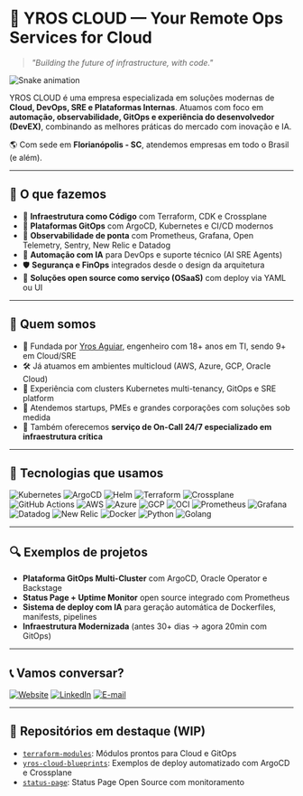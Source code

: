 
# 🚀 YROS CLOUD — Your Remote Ops Services for Cloud

> _"Building the future of infrastructure, with code."_

![Snake animation](https://github.com/yros-cloud/yros-cloud/blob/output/github-contribution-grid-snake.svg)

YROS CLOUD é uma empresa especializada em soluções modernas de **Cloud, DevOps, SRE e Plataformas Internas**. Atuamos com foco em **automação, observabilidade, GitOps e experiência do desenvolvedor (DevEX)**, combinando as melhores práticas do mercado com inovação e IA.

🌎 Com sede em **Florianópolis - SC**, atendemos empresas em todo o Brasil (e além).

---

## 🧭 O que fazemos

- 🧱 **Infraestrutura como Código** com Terraform, CDK e Crossplane
- 🚀 **Plataformas GitOps** com ArgoCD, Kubernetes e CI/CD modernos
- 🧠 **Observabilidade de ponta** com Prometheus, Grafana, Open Telemetry, Sentry, New Relic e Datadog
- 🤖 **Automação com IA** para DevOps e suporte técnico (AI SRE Agents)
- 🛡️ **Segurança e FinOps** integrados desde o design da arquitetura
- 🧰 **Soluções open source como serviço (OSaaS)** com deploy via YAML ou UI

---

## 💼 Quem somos

- 🧠 Fundada por [Yros Aguiar](https://www.linkedin.com/in/yros-aguiar-6a893b32/), engenheiro com 18+ anos em TI, sendo 9+ em Cloud/SRE
- 🛠️ Já atuamos em ambientes multicloud (AWS, Azure, GCP, Oracle Cloud)
- 🧪 Experiência com clusters Kubernetes multi-tenancy, GitOps e SRE platform
- 👥 Atendemos startups, PMEs e grandes corporações com soluções sob medida
- 📡 Também oferecemos **serviço de On-Call 24/7 especializado em infraestrutura crítica**

---

## 🧰 Tecnologias que usamos

<div>
  <img alt="Kubernetes" src="https://img.shields.io/badge/Kubernetes-326ce5?style=for-the-badge&logo=kubernetes&logoColor=white" />
  <img alt="ArgoCD" src="https://img.shields.io/badge/ArgoCD-FE5000?style=for-the-badge&logo=argo&logoColor=white" />
  <img alt="Helm" src="https://img.shields.io/badge/Helm-0F1689?style=for-the-badge&logo=helm&logoColor=white" />
  <img alt="Terraform" src="https://img.shields.io/badge/Terraform-7B42BC?style=for-the-badge&logo=terraform&logoColor=white" />
  <img alt="Crossplane" src="https://img.shields.io/badge/Crossplane-00273F?style=for-the-badge&logo=crossplane&logoColor=white" />
  <img alt="GitHub Actions" src="https://img.shields.io/badge/GitHub_Actions-2088FF?style=for-the-badge&logo=githubactions&logoColor=white" />
  <img alt="AWS" src="https://img.shields.io/badge/AWS-232F3E?style=for-the-badge&logo=amazonaws&logoColor=white" />
  <img alt="Azure" src="https://img.shields.io/badge/Azure-0078D4?style=for-the-badge&logo=microsoftazure&logoColor=white" />
  <img alt="GCP" src="https://img.shields.io/badge/GCP-4285F4?style=for-the-badge&logo=googlecloud&logoColor=white" />
  <img alt="OCI" src="https://img.shields.io/badge/Oracle_Cloud_FI-FF0000?style=for-the-badge&logo=oracle&logoColor=white" />
  <img alt="Prometheus" src="https://img.shields.io/badge/Prometheus-E6522C?style=for-the-badge&logo=prometheus&logoColor=white" />
  <img alt="Grafana" src="https://img.shields.io/badge/Grafana-F46800?style=for-the-badge&logo=grafana&logoColor=white" />
  <img alt="Datadog" src="https://img.shields.io/badge/Datadog-632CA6?style=for-the-badge&logo=datadog&logoColor=white" />
  <img alt="New Relic" src="https://img.shields.io/badge/NewRelic-008C99?style=for-the-badge&logo=newrelic&logoColor=white" />
  <img alt="Docker" src="https://img.shields.io/badge/Docker-2496ED?style=for-the-badge&logo=docker&logoColor=white" />
  <img alt="Python" src="https://img.shields.io/badge/Python-3776AB?style=for-the-badge&logo=python&logoColor=white" />
  <img alt="Golang" src="https://img.shields.io/badge/Go-00ADD8?style=for-the-badge&logo=go&logoColor=white" />
</div>

---

## 🔍 Exemplos de projetos

- **Plataforma GitOps Multi-Cluster** com ArgoCD, Oracle Operator e Backstage
- **Status Page + Uptime Monitor** open source integrado com Prometheus
- **Sistema de deploy com IA** para geração automática de Dockerfiles, manifests, pipelines
- **Infraestrutura Modernizada** (antes 30+ dias → agora 20min com GitOps)

---

## 📞 Vamos conversar?

[![Website](https://img.shields.io/badge/yros.cloud-000?style=for-the-badge&logo=cloudflare&logoColor=white)](https://www.yros.cloud)
[![LinkedIn](https://img.shields.io/badge/LinkedIn-%230077B5.svg?style=for-the-badge&logo=linkedin&logoColor=white)](https://www.linkedin.com/in/yros-aguiar-6a893b32/)
[![E-mail](https://img.shields.io/badge/E-mail-Contact-blue?style=for-the-badge&logo=gmail&logoColor=white)](mailto:contato@yros.cloud)

---

## 📌 Repositórios em destaque (WIP)

- [`terraform-modules`](https://github.com/yros-cloud/terraform-modules): Módulos prontos para Cloud e GitOps  
- [`yros-cloud-blueprints`](https://github.com/yros-cloud/yros-cloud-blueprints): Exemplos de deploy automatizado com ArgoCD e Crossplane
- [`status-page`](https://github.com/yros-cloud/status-page): Status Page Open Source com monitoramento 
